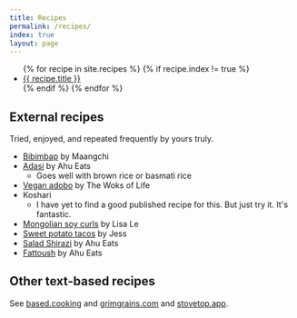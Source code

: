 ```yaml
---
title: Recipes
permalink: /recipes/
index: true
layout: page
---
```


<ul>
    {% for recipe in site.recipes %}
    {% if recipe.index != true %}
    <li><a href="{{ recipe.url }}">{{ recipe.title }}</a></li>
    {% endif %}
    {% endfor %}
</ul>

## External recipes

Tried, enjoyed, and repeated frequently by yours truly.

* [Bibimbap](https://www.maangchi.com/recipe/bibimbap) by Maangchi
* [Adasi](http://www.ahueats.com/2015/02/adasi-persian-lentil-stew.html) by Ahu
  Eats
  * Goes well with brown rice or basmati rice
* [Vegan adobo](https://thewoksoflife.com/vegan-adobo/) by The Woks of Life
* Koshari
  * I have yet to find a good published recipe for this. But just try it. It's
    fantastic.
* [Mongolian soy curls](https://thevietvegan.com/vegan-mongolian-beef/) by Lisa
  Le
* [Sweet potato tacos](https://playswellwithbutter.com/roasted-sweet-potato-cauliflower-tacos/)
  by Jess
* [Salad Shirazi](http://www.ahueats.com/2016/06/salad-shirazi.html) by Ahu
  Eats
* [Fattoush](http://www.ahueats.com/2016/06/fattoush-salad.html) by Ahu Eats

## Other text-based recipes

See [based.cooking](https://based.cooking/) and
[grimgrains.com](https://grimgrains.com/site/home.html) and
[stovetop.app](https://stovetop.app/).
